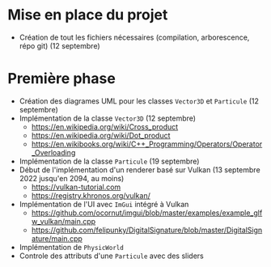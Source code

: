# Mise en place du projet
* Création de tout les fichiers nécessaires (compilation, arborescence, répo git) (12 septembre)

# Première phase
* Création des diagrames UML pour les classes `Vector3D` et `Particule` (12 septembre)
* Implémentation de la classe `Vector3D` (12 septembre)
  * https://en.wikipedia.org/wiki/Cross_product
  * https://en.wikipedia.org/wiki/Dot_product
  * https://en.wikibooks.org/wiki/C++_Programming/Operators/Operator_Overloading
* Implémentation de la classe `Particule` (19 septembre)
* Début de l'implémentation d'un renderer basé sur Vulkan (13 septembre 2022 jusqu'en 2094, au moins)
  * https://vulkan-tutorial.com
  * https://registry.khronos.org/vulkan/
* Implémentation de l'UI avec `ImGui` intégré à Vulkan
    * https://github.com/ocornut/imgui/blob/master/examples/example_glfw_vulkan/main.cpp
    * https://github.com/felipunky/DigitalSignature/blob/master/DigitalSignature/main.cpp
* Implémentation de `PhysicWorld`
* Controle des attributs d'une `Particule` avec des sliders
